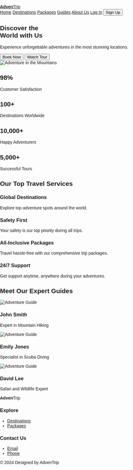 <!doctype html>
<html lang="en"> 
 <head> 
  <meta charset="UTF-8"> 
  <meta name="viewport" content="width=device-width, initial-scale=1.0"> 
  <title>AdvenTrip - Explore the World</title> 
  <link rel="stylesheet" href="styles.css"> 
  <link rel="stylesheet" href="https://cdnjs.cloudflare.com/ajax/libs/font-awesome/4.7.0/css/font-awesome.min.css"> 
 </head> 
 <body> 
   <style>/* General Styles */
body {
    font-family: Arial, sans-serif;
    margin: 0;
    padding: 0;
    box-sizing: border-box;
}

a {
    text-decoration: none;
    color: inherit;
}

/* Navbar Styles */
.navbar {
    display: flex;
    justify-content: space-between;
    align-items: center;
    padding: 1rem;
    background-color: #2c3e50;
}

.navbar-left a {
    font-size: 1.5rem;
    color: white;
    font-weight: bold;
}

.navbar-right a, .sign-up {
    color: white;
    margin: 0 1rem;
    font-size: 1rem;
    transition: color 0.3s;
}

.navbar-right a:hover, .sign-up:hover {
    color: #3498db;
}

.sign-up {
    background-color: #3498db;
    border: none;
    padding: 0.5rem 1rem;
    cursor: pointer;
}

.navbar-right.active {
    display: block;
}

/* Hero Section */
.hero {
    display: flex;
    justify-content: space-between;
    padding: 4rem;
    background-color: #f3f3f3;
}

.hero-text h1 {
    font-size: 3rem;
    margin-bottom: 1rem;
}

.hero-text p {
    font-size: 1.2rem;
    margin-bottom: 2rem;
}

.cta-buttons button {
    padding: 0.7rem 1.5rem;
    border: none;
    margin-right: 1rem;
    cursor: pointer;
    transition: background-color 0.3s;
}

.book-now {
    background-color: #3498db;
    color: white;
}

.play-video {
    background-color: #2c3e50;
    color: white;
}

.book-now:hover, .play-video:hover {
    background-color: #2980b9;
}

/* Statistics Section */
.statistics {
    display: flex;
    justify-content: space-around;
    padding: 2rem;
    background-color: #ecf0f1;
}

.stat-box h2 {
    font-size: 2rem;
    color: #2c3e50;
}

.stat-box p {
    color: #7f8c8d;
}

/* Services Section */
.services {
    text-align: center;
    padding: 4rem;
    background-color: #fff;
}

.service-cards {
    display: flex;
    justify-content: space-around;
}

.service-card {
    padding: 1.5rem;
    border: 1px solid #bdc3c7;
    width: 20%;
    transition: box-shadow 0.3s;
}

.service-card:hover {
    box-shadow: 0 4px 8px rgba(0, 0, 0, 0.2);
}

.service-card .icon {
    font-size: 2rem;
    margin-bottom: 1rem;
}

/* Doctors Section */
.doctors {
    text-align: center;
    padding: 4rem;
    background-color: #ecf0f1;
}

.doctor-cards {
    display: flex;
    justify-content: space-around;
}

.doctor-card {
    padding: 1.5rem;
    border: 1px solid #bdc3c7;
    width: 20%;
    transition: transform 0.3s;
}

.doctor-card:hover {
    transform: translateY(-10px);
}

/* Footer Section */
footer {
    background-color: #2c3e50;
    color: white;
    padding: 2rem;
}

.footer-top {
    display: flex;
    justify-content: space-between;
}

.footer-logo {
    font-size: 1.5rem;
}

.footer-links ul {
    list-style: none;
    padding: 0;
}

.footer-links a {
    color: white;
    transition: color 0.3s;
}

.footer-links a:hover {
    color: #3498db;
}

/* Mobile Responsiveness */
@media (max-width: 768px) {
    .hero {
        flex-direction: column;
        align-items: center;
    }

    .service-cards, .doctor-cards {
        flex-direction: column;
        align-items: center;
    }

    .service-card, .doctor-card {
        width: 80%;
        margin-bottom: 1rem;
    }

    .navbar-right {
        display: none;
    }

    .navbar-right.active {
        display: flex;
        flex-direction: column;
        position: absolute;
        top: 60px;
        right: 0;
        background-color: #2c3e50;
        width: 100%;
        text-align: center;
        padding: 1rem 0;
    }

    .menu-toggle {
        display: block;
        color: white;
        cursor: pointer;
    }
}/* Reset */
* {
  margin: 0;
  padding: 0;
  box-sizing: border-box;
}

body {
  font-family: 'Arial', sans-serif;
  line-height: 1.6;
}

/* Navbar */
.navbar {
  display: flex;
  justify-content: space-between;
  align-items: center;
  padding: 20px;
  background: #f4f4f4;
}

.navbar-left .logo {
  font-size: 1.5rem;
  font-weight: bold;
  text-decoration: none;
  color: black;
}

.navbar-right a, .navbar-right .sign-up {
  margin-left: 20px;
  text-decoration: none;
  color: black;
  font-size: 1rem;
}

.navbar-right .sign-up {
  background-color: black;
  color: white;
  padding: 10px 20px;
  border: none;
  border-radius: 5px;
  cursor: pointer;
}

/* Hero Section */
.hero {
  display: flex;
  justify-content: space-between;
  align-items: center;
  padding: 50px;
  background-color: #e8f5fe;
}

.hero-text h1 {
  font-size: 2.5rem;
}

.hero-text p {
  margin-top: 20px;
  font-size: 1.2rem;
}

.cta-buttons {
  margin-top: 20px;
}

.cta-buttons .book-now, .cta-buttons .play-video {
  padding: 10px 20px;
  border: none;
  background: black;
  color: white;
  cursor: pointer;
  margin-right: 10px;
}

/* Statistics Section */
.statistics {
  display: flex;
  justify-content: space-between;
  padding: 50px;
  background-color: #f9f9f9;
}

.stat-box h2 {
  font-size: 2.5rem;
  color: #333;
}

/* Services Section */
.services {
  text-align: center;
  padding: 50px;
  background-color: #fff;
}

.services h2 {
  margin-bottom: 20px;
}

.service-cards {
  display: flex;
  justify-content: space-between;
}

.service-card {
  text-align: center;
  width: 22%;
  padding: 20px;
  background-color: #f4f4f4;
}

.service-card h3 {
  margin-top: 10px;
}

.service-card .icon {
  font-size: 2rem;
  color: #333;
}

/* Doctors Section */
.doctors {
  text-align: center;
  padding: 50px;
  background-color: #f9f9f9;
}

.doctor-cards {
  display: flex;
  justify-content: space-between;
}

.doctor-card {
  width: 22%;
  background-color: #fff;
  padding: 20px;
  text-align: center;
}

.doctor-card img {
  width: 100%;
  border-radius: 50%;
}

/* Footer Section */
footer {
  background-color: #333;
  color: white;
  padding: 50px;
}

.footer-top {
  display: flex;
  justify-content: space-between;
}

.footer-links ul {
  list-style: none;
}

.footer-links ul li {
  margin-bottom: 10px;
}

.footer-bottom {
  text-align: center;
  margin-top: 20px;
}

/* Responsive Design */
@media (max-width: 768px) {
  .navbar-right a, .navbar-right .sign-up {
    display: none;
  }

  .hero {
    flex-direction: column;
    text-align: center;
  }

  .statistics {
    flex-direction: column;
  }</style>
   <!-- Navbar --> 
  <nav class="navbar"> 
   <div class="navbar-left"> <a href="#" class="logo"><strong>Adven</strong>Trip</a> 
   </div> 
   <div class="navbar-right"> <a href="#">Home</a> <a href="#">Destinations</a> <a href="#">Packages</a> <a href="#">Guides</a> <a href="#">About Us</a> <a href="#">Log In</a> <button class="sign-up">Sign Up</button> 
   </div> 
  </nav> <!-- Main Banner Section --> 
  <section class="hero"> 
   <div class="hero-text"> 
    <h1>Discover the <br> World with Us</h1> 
    <p>Experience unforgettable adventures in the most stunning locations.</p> 
    <div class="cta-buttons"> <button class="book-now">Book Now</button> <button class="play-video">Watch Tour</button> 
    </div> 
   </div> 
   <div class="hero-image"> 
    <img src="mountain_hiking.jpg" alt="Adventure in the Mountains"> 
   </div> 
  </section> <!-- Statistics Section --> 
  <section class="statistics"> 
   <div class="stat-box"> 
    <h2>98%</h2> 
    <p>Customer Satisfaction</p> 
   </div> 
   <div class="stat-box"> 
    <h2>100+</h2> 
    <p>Destinations Worldwide</p> 
   </div> 
   <div class="stat-box"> 
    <h2>10,000+</h2> 
    <p>Happy Adventurers</p> 
   </div> 
   <div class="stat-box"> 
    <h2>5,000+</h2> 
    <p>Successful Tours</p> 
   </div> 
  </section> <!-- Services Section --> 
  <section class="services"> 
   <h2>Our Top Travel Services</h2> 
   <div class="service-cards"> 
    <div class="service-card"> 
     <div class="icon">
      <i class="fa fa-globe"></i>
     </div> 
     <h3>Global Destinations</h3> 
     <p>Explore top adventure spots around the world.</p> 
    </div> 
    <div class="service-card"> 
     <div class="icon">
      <i class="fa fa-heartbeat"></i>
     </div> 
     <h3>Safety First</h3> 
     <p>Your safety is our top priority during all trips.</p> 
    </div> 
    <div class="service-card"> 
     <div class="icon">
      <i class="fa fa-plane"></i>
     </div> 
     <h3>All-Inclusive Packages</h3> 
     <p>Travel hassle-free with our comprehensive trip packages.</p> 
    </div> 
    <div class="service-card"> 
     <div class="icon">
      <i class="fa fa-comments"></i>
     </div> 
     <h3>24/7 Support</h3> 
     <p>Get support anytime, anywhere during your adventures.</p> 
    </div> 
   </div> 
  </section> <!-- Guides Section --> 
  <section class="guides"> 
   <h2>Meet Our Expert Guides</h2> 
   <div class="guide-cards"> 
    <div class="guide-card"> 
     <img src="guide_image.jpg" alt="Adventure Guide"> 
     <h3>John Smith</h3> 
     <p>Expert in Mountain Hiking</p> 
    </div> 
    <div class="guide-card"> 
     <img src="guide_image.jpg" alt="Adventure Guide"> 
     <h3>Emily Jones</h3> 
     <p>Specialist in Scuba Diving</p> 
    </div> 
    <div class="guide-card"> 
     <img src="guide_image.jpg" alt="Adventure Guide"> 
     <h3>David Lee</h3> 
     <p>Safari and Wildlife Expert</p> 
    </div> 
   </div> 
  </section> <!-- Footer Section --> 
  <footer> 
   <div class="footer-top"> 
    <div class="footer-logo"> <strong>Adven</strong>Trip 
    </div> 
    <div class="footer-links"> 
     <h3>Explore</h3> 
     <ul> 
      <li><a href="#">Destinations</a></li> 
      <li><a href="#">Packages</a></li> 
     </ul> 
    </div> 
    <div class="footer-links"> 
     <h3>Contact Us</h3> 
     <ul> 
      <li><a href="#">Email</a></li> 
      <li><a href="#">Phone</a></li> 
     </ul> 
    </div> 
   </div> 
   <div class="footer-bottom">
     © 2024 Designed by AdvenTrip 
   </div> 
  </footer> 
 </body>
 <script >
   // JavaScript for AdvenTrip Website

// Smooth Scroll for Navbar Links
document.querySelectorAll('nav a').forEach(anchor => {
    anchor.addEventListener('click', function(e) {
        e.preventDefault();
        document.querySelector(this.getAttribute('href')).scrollIntoView({
            behavior: 'smooth'
        });
    });
});

// Testimonials - Auto Rotate
let testimonialIndex = 0;
const testimonials = document.querySelectorAll('.testimonial-card');
const rotateTestimonials = () => {
    testimonials.forEach((testimonial, index) => {
        testimonial.style.display = (index === testimonialIndex) ? 'block' : 'none';
    });
    testimonialIndex = (testimonialIndex + 1) % testimonials.length;
};
setInterval(rotateTestimonials, 5000);  // Change testimonial every 5 seconds

// Newsletter Subscription Form Validation and Submission
const newsletterForm = document.querySelector('.newsletter-form');
newsletterForm.addEventListener('submit', function(e) {
    e.preventDefault();
    const emailInput = this.querySelector('input[type="email"]').value;

    // Simple Email Validation
    const emailPattern = /^[^\s@]+@[^\s@]+\.[^\s@]+$/;
    if (!emailPattern.test(emailInput)) {
        alert('Please enter a valid email address');
        return;
    }

    // Simulate Newsletter Subscription Success
    alert('Thank you for subscribing to our newsletter!');
    this.reset();  // Clear the form after submission
});

// Book Now Button Click Event
document.querySelector('.book-now').addEventListener('click', () => {
    alert('Redirecting to the booking page...');
    // Simulate redirect (could use window.location.href in a real implementation)
});

// Play Video Button Click Event (Assuming there is a video modal)
document.querySelector('.play-video').addEventListener('click', () => {
    alert('Playing the promotional video...');
    // Simulate video playback (could open a modal or video player in a real implementation)
});

// Guides - Hover Effect (Show more info on hover)
document.querySelectorAll('.guide-card').forEach(card => {
    card.addEventListener('mouseenter', () => {
        card.style.transform = 'scale(1.05)';
        card.style.transition = 'transform 0.3s ease';
    });
    card.addEventListener('mouseleave', () => {
        card.style.transform = 'scale(1)';
    });
});

// Add Sticky Navbar
window.addEventListener('scroll', () => {
    const navbar = document.querySelector('nav');
    navbar.classList.toggle('sticky', window.scrollY > 0);
});

// Show and Hide Blog Cards (Example of Dynamic Content)
const blogCards = document.querySelectorAll('.blog-card');
let blogIndex = 3;
document.querySelector('.show-more-blogs').addEventListener('click', () => {
    blogIndex = Math.min(blogIndex + 3, blogCards.length);
    for (let i = 0; i < blogIndex; i++) {
        blogCards[i].style.display = 'block';
    }
    if (blogIndex === blogCards.length) {
        document.querySelector('.show-more-blogs').style.display = 'none';
    }
});  
 </script>
</html>